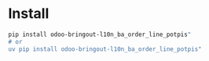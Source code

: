 # Install

```bash
pip install odoo-bringout-l10n_ba_order_line_potpis"
# or
uv pip install odoo-bringout-l10n_ba_order_line_potpis"
```
